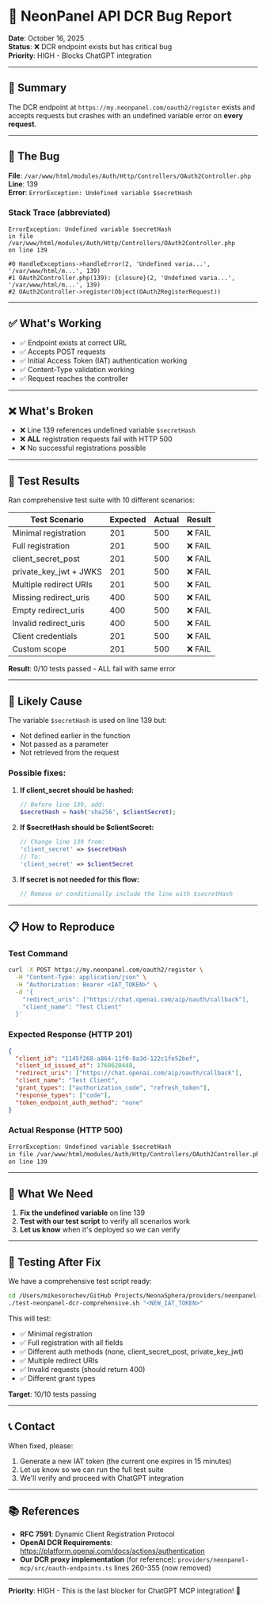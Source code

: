 # 🐛 NeonPanel API DCR Bug Report

**Date**: October 16, 2025  
**Status**: ❌ DCR endpoint exists but has critical bug  
**Priority**: HIGH - Blocks ChatGPT integration

---

## 🎯 Summary

The DCR endpoint at `https://my.neonpanel.com/oauth2/register` exists and accepts requests but crashes with an undefined variable error on **every request**.

---

## 🔴 The Bug

**File**: `/var/www/html/modules/Auth/Http/Controllers/OAuth2Controller.php`  
**Line**: 139  
**Error**: `ErrorException: Undefined variable $secretHash`

### Stack Trace (abbreviated)
```
ErrorException: Undefined variable $secretHash 
in file /var/www/html/modules/Auth/Http/Controllers/OAuth2Controller.php 
on line 139

#0 HandleExceptions->handleError(2, 'Undefined varia...', '/var/www/html/m...', 139)
#1 OAuth2Controller.php(139): {closure}(2, 'Undefined varia...', '/var/www/html/m...', 139)
#2 OAuth2Controller->register(Object(OAuth2RegisterRequest))
```

---

## ✅ What's Working

- ✅ Endpoint exists at correct URL
- ✅ Accepts POST requests
- ✅ Initial Access Token (IAT) authentication working
- ✅ Content-Type validation working
- ✅ Request reaches the controller

---

## ❌ What's Broken

- ❌ Line 139 references undefined variable `$secretHash`
- ❌ **ALL** registration requests fail with HTTP 500
- ❌ No successful registrations possible

---

## 🧪 Test Results

Ran comprehensive test suite with 10 different scenarios:

| Test Scenario | Expected | Actual | Result |
|--------------|----------|---------|--------|
| Minimal registration | 201 | 500 | ❌ FAIL |
| Full registration | 201 | 500 | ❌ FAIL |
| client_secret_post | 201 | 500 | ❌ FAIL |
| private_key_jwt + JWKS | 201 | 500 | ❌ FAIL |
| Multiple redirect URIs | 201 | 500 | ❌ FAIL |
| Missing redirect_uris | 400 | 500 | ❌ FAIL |
| Empty redirect_uris | 400 | 500 | ❌ FAIL |
| Invalid redirect_uris | 400 | 500 | ❌ FAIL |
| Client credentials | 201 | 500 | ❌ FAIL |
| Custom scope | 201 | 500 | ❌ FAIL |

**Result**: 0/10 tests passed - ALL fail with same error

---

## 🔧 Likely Cause

The variable `$secretHash` is used on line 139 but:
- Not defined earlier in the function
- Not passed as a parameter
- Not retrieved from the request

### Possible fixes:

1. **If client_secret should be hashed:**
   ```php
   // Before line 139, add:
   $secretHash = hash('sha256', $clientSecret);
   ```

2. **If $secretHash should be $clientSecret:**
   ```php
   // Change line 139 from:
   'client_secret' => $secretHash
   // To:
   'client_secret' => $clientSecret
   ```

3. **If secret is not needed for this flow:**
   ```php
   // Remove or conditionally include the line with $secretHash
   ```

---

## 📋 How to Reproduce

### Test Command
```bash
curl -X POST https://my.neonpanel.com/oauth2/register \
  -H "Content-Type: application/json" \
  -H "Authorization: Bearer <IAT_TOKEN>" \
  -d '{
    "redirect_uris": ["https://chat.openai.com/aip/oauth/callback"],
    "client_name": "Test Client"
  }'
```

### Expected Response (HTTP 201)
```json
{
  "client_id": "1145f268-a864-11f0-8a3d-122c1fe52bef",
  "client_id_issued_at": 1760620448,
  "redirect_uris": ["https://chat.openai.com/aip/oauth/callback"],
  "client_name": "Test Client",
  "grant_types": ["authorization_code", "refresh_token"],
  "response_types": ["code"],
  "token_endpoint_auth_method": "none"
}
```

### Actual Response (HTTP 500)
```html
ErrorException: Undefined variable $secretHash 
in file /var/www/html/modules/Auth/Http/Controllers/OAuth2Controller.php 
on line 139
```

---

## 🎯 What We Need

1. **Fix the undefined variable** on line 139
2. **Test with our test script** to verify all scenarios work
3. **Let us know** when it's deployed so we can verify

---

## 🧪 Testing After Fix

We have a comprehensive test script ready:

```bash
cd /Users/mikesorochev/GitHub Projects/NeonaSphera/providers/neonpanel-mcp
./test-neonpanel-dcr-comprehensive.sh "<NEW_IAT_TOKEN>"
```

This will test:
- ✅ Minimal registration
- ✅ Full registration with all fields
- ✅ Different auth methods (none, client_secret_post, private_key_jwt)
- ✅ Multiple redirect URIs
- ✅ Invalid requests (should return 400)
- ✅ Different grant types

**Target**: 10/10 tests passing

---

## 📞 Contact

When fixed, please:
1. Generate a new IAT token (the current one expires in 15 minutes)
2. Let us know so we can run the full test suite
3. We'll verify and proceed with ChatGPT integration

---

## 📚 References

- **RFC 7591**: Dynamic Client Registration Protocol
- **OpenAI DCR Requirements**: https://platform.openai.com/docs/actions/authentication
- **Our DCR proxy implementation** (for reference): `providers/neonpanel-mcp/src/oauth-endpoints.ts` lines 260-355 (now removed)

---

**Priority**: HIGH - This is the last blocker for ChatGPT MCP integration! 🚀

